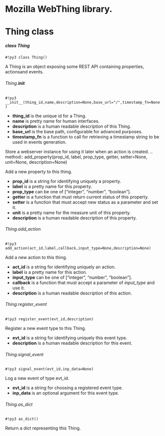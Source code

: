 # Mozilla WebThing library.

# Thing class

##### class Thing

```#!py3 class Thing()```

A Thing is an object exposing some REST API containing properties, actionsand events.

###### Thing.__init__

```#!py3 __init__(thing_id,name,description=None,base_url="/",timestamp_fn=None)```

-	**thing_id** is the unique id for a Thing.
-	**name** is pretty name for human interfaces.
-	**description** is a human readable description of this Thing.
-	**base_url** is the base path, configurable for advanced purposes.
-	**timestamp_fn** is a function to call for retrieving a timestamp string to be used in events generation.

Store a webserver instance for using it later when an action is created. ..  method:: add_property(prop_id, label, prop_type, getter, setter=None, unit=None, description=None)

Add a new property to this thing.


-	**prop_id** is a string for identifying uniquely a property.
-	**label** is a pretty name for this property.
-	**prop_type** can be one of [“integer”, “number”, “boolean”].
-	**getter** is a function that must return current status of this property.
-	**setter** is a function that must accept new status as a parameter and set it.
-	**unit** is a pretty name for the measure unit of this property.
-	**description** is a human readable description of this property.

###### Thing.add_action

```#!py3 add_action(act_id,label,callback,input_type=None,description=None)```

Add a new action to this thing.

-	**act_id** is a string for identifying uniquely an action.
-	**label** is a pretty name for this action.
-	**input_type** can be one of [“integer”, “number”, “boolean”].
-	**callback** is a function that must accept a parameter of *input_type* and use it.
-	**description** is a human readable description of this action.

###### Thing.register_event

```#!py3 register_event(evt_id,description)```

Register a new event type to this Thing.


-	**evt_id** is a string for identifying uniquely this event type.
-	**description** is a human readable description for this event.

###### Thing.signal_event

```#!py3 signal_event(evt_id,inp_data=None)```

Log a new event of type evt_id.


-	**evt_id** is a string for choosing a registered event type.
-	**inp_data** is an optional argument for this event type.

###### Thing.as_dict

```#!py3 as_dict()```

Return a dict representing this Thing.
<!--stackedit_data:
eyJoaXN0b3J5IjpbMTczMDE4MDEzNiwtMTMwNDIwODc2MF19
-->
